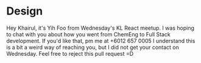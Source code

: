 # Design
Hey Khairul, it's Yih Foo from Wednesday's KL React meetup. I was hoping to chat with you about how you went from ChemEng to Full Stack development. If you'd like that, pm me at +6012 657 0005
I understand this is a bit a weird way of reaching you, but I did not get your contact on Wednesday. Feel free to reject this pull request =D
